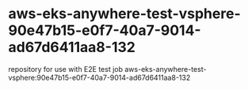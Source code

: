 # aws-eks-anywhere-test-vsphere-90e47b15-e0f7-40a7-9014-ad67d6411aa8-132
repository for use with E2E test job aws-eks-anywhere-test-vsphere:90e47b15-e0f7-40a7-9014-ad67d6411aa8-132
